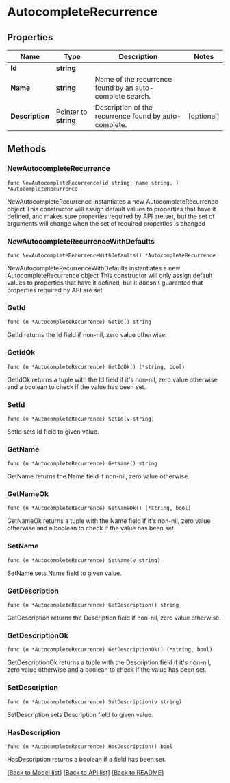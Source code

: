 # AutocompleteRecurrence

## Properties

Name | Type | Description | Notes
------------ | ------------- | ------------- | -------------
**Id** | **string** |  | 
**Name** | **string** | Name of the recurrence found by an auto-complete search. | 
**Description** | Pointer to **string** | Description of the recurrence found by auto-complete. | [optional] 

## Methods

### NewAutocompleteRecurrence

`func NewAutocompleteRecurrence(id string, name string, ) *AutocompleteRecurrence`

NewAutocompleteRecurrence instantiates a new AutocompleteRecurrence object
This constructor will assign default values to properties that have it defined,
and makes sure properties required by API are set, but the set of arguments
will change when the set of required properties is changed

### NewAutocompleteRecurrenceWithDefaults

`func NewAutocompleteRecurrenceWithDefaults() *AutocompleteRecurrence`

NewAutocompleteRecurrenceWithDefaults instantiates a new AutocompleteRecurrence object
This constructor will only assign default values to properties that have it defined,
but it doesn't guarantee that properties required by API are set

### GetId

`func (o *AutocompleteRecurrence) GetId() string`

GetId returns the Id field if non-nil, zero value otherwise.

### GetIdOk

`func (o *AutocompleteRecurrence) GetIdOk() (*string, bool)`

GetIdOk returns a tuple with the Id field if it's non-nil, zero value otherwise
and a boolean to check if the value has been set.

### SetId

`func (o *AutocompleteRecurrence) SetId(v string)`

SetId sets Id field to given value.


### GetName

`func (o *AutocompleteRecurrence) GetName() string`

GetName returns the Name field if non-nil, zero value otherwise.

### GetNameOk

`func (o *AutocompleteRecurrence) GetNameOk() (*string, bool)`

GetNameOk returns a tuple with the Name field if it's non-nil, zero value otherwise
and a boolean to check if the value has been set.

### SetName

`func (o *AutocompleteRecurrence) SetName(v string)`

SetName sets Name field to given value.


### GetDescription

`func (o *AutocompleteRecurrence) GetDescription() string`

GetDescription returns the Description field if non-nil, zero value otherwise.

### GetDescriptionOk

`func (o *AutocompleteRecurrence) GetDescriptionOk() (*string, bool)`

GetDescriptionOk returns a tuple with the Description field if it's non-nil, zero value otherwise
and a boolean to check if the value has been set.

### SetDescription

`func (o *AutocompleteRecurrence) SetDescription(v string)`

SetDescription sets Description field to given value.

### HasDescription

`func (o *AutocompleteRecurrence) HasDescription() bool`

HasDescription returns a boolean if a field has been set.


[[Back to Model list]](../README.md#documentation-for-models) [[Back to API list]](../README.md#documentation-for-api-endpoints) [[Back to README]](../README.md)


